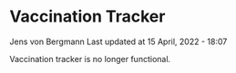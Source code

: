 Vaccination Tracker
================
Jens von Bergmann
Last updated at 15 April, 2022 - 18:07

Vaccination tracker is no longer functional.
